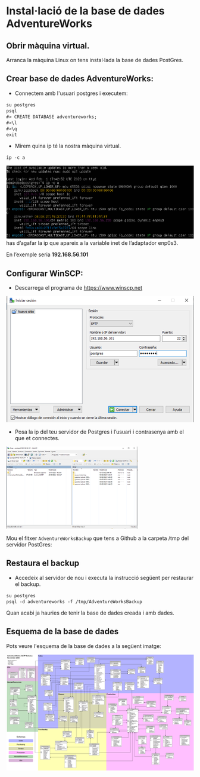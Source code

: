 # Instal·lació de la base de dades AdventureWorks

## Obrir màquina virtual.

 Arranca la màquina Linux on tens instal·lada la base de dades PostGres.

## Crear base de dades AdventureWorks:

* Connectem amb l'usuari postgres i executem: 
  
```
su postgres
psql
#> CREATE DATABASE adventureworks;
#>\l 
#>\q
exit
```

* Mirem quina ip té la nostra màquina virtual.
```
ip -c a
```

![Image1](https://github.com/fbarraga/Postgres-DB/blob/main/UF2/Databases/adventureworks/images/image1.png?raw=true)
has d’agafar la ip que apareix a la variable inet de l’adaptador enp0s3.

En l’exemple seria **192.168.56.101**

## Configurar WinSCP:

* Descarrega el programa de https://www.winscp.net

![Image2](https://github.com/fbarraga/Postgres-DB/blob/main/UF2/Databases/adventureworks/images/image2.png?raw=true)

* Posa la ip del teu servidor de Postgres i l’usuari i contrasenya amb el que et connectes.

<img src="https://github.com/fbarraga/Postgres-DB/blob/main/UF2/Databases/adventureworks/images/image3.png?raw=true" width="70%" />


Mou el fitxer `AdventureWorksBackup` que tens a Github a la carpeta /tmp del servidor PostGres:

## Restaura el backup  

* Accedeix al servidor de nou i executa la instrucció següent per restaurar el backup.
```
su postgres
psql -d adventureworks -f /tmp/AdventureWorksBackup
```

Quan acabi ja hauries de tenir la base de dades creada i amb dades.

## Esquema de la base de dades

Pots veure l'esquema de la base de dades a la següent imatge:

![Image4](https://github.com/fbarraga/Postgres-DB/blob/main/UF2/Databases/adventureworks/images/AdventureWorks_schema.png?raw=true)